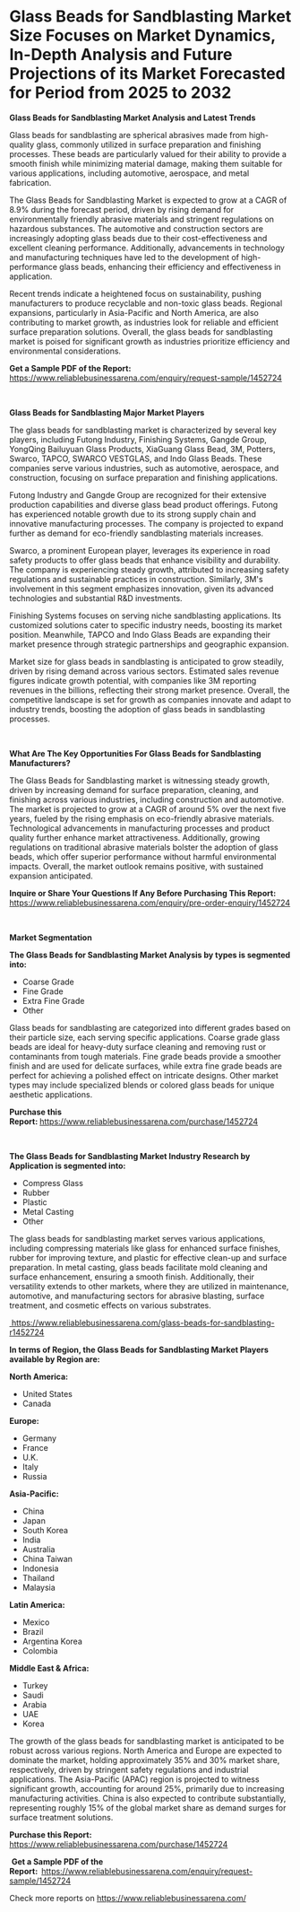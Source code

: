 <p><h1>Glass Beads for Sandblasting Market Size Focuses on Market Dynamics, In-Depth Analysis and Future Projections of its Market Forecasted for Period from 2025 to 2032</h1></p><p><strong>Glass Beads for Sandblasting Market Analysis and Latest Trends</strong></p>
<p><p>Glass beads for sandblasting are spherical abrasives made from high-quality glass, commonly utilized in surface preparation and finishing processes. These beads are particularly valued for their ability to provide a smooth finish while minimizing material damage, making them suitable for various applications, including automotive, aerospace, and metal fabrication.</p><p>The Glass Beads for Sandblasting Market is expected to grow at a CAGR of 8.9% during the forecast period, driven by rising demand for environmentally friendly abrasive materials and stringent regulations on hazardous substances. The automotive and construction sectors are increasingly adopting glass beads due to their cost-effectiveness and excellent cleaning performance. Additionally, advancements in technology and manufacturing techniques have led to the development of high-performance glass beads, enhancing their efficiency and effectiveness in application.</p><p>Recent trends indicate a heightened focus on sustainability, pushing manufacturers to produce recyclable and non-toxic glass beads. Regional expansions, particularly in Asia-Pacific and North America, are also contributing to market growth, as industries look for reliable and efficient surface preparation solutions. Overall, the glass beads for sandblasting market is poised for significant growth as industries prioritize efficiency and environmental considerations.</p></p>
<p><strong>Get a Sample PDF of the Report:&nbsp;</strong> <a href="https://www.reliablebusinessarena.com/enquiry/request-sample/1452724?utm_campaign=3211&utm_medium=2&utm_source=Github&utm_content=ia&utm_term=02042025&utm_id=glass-beads-for-sandblasting">https://www.reliablebusinessarena.com/enquiry/request-sample/1452724</a></p>
<p>&nbsp;</p>
<p><strong>Glass Beads for Sandblasting Major Market Players</strong></p>
<p><p>The glass beads for sandblasting market is characterized by several key players, including Futong Industry, Finishing Systems, Gangde Group, YongQing Bailuyuan Glass Products, XiaGuang Glass Bead, 3M, Potters, Swarco, TAPCO, SWARCO VESTGLAS, and Indo Glass Beads. These companies serve various industries, such as automotive, aerospace, and construction, focusing on surface preparation and finishing applications.</p><p>Futong Industry and Gangde Group are recognized for their extensive production capabilities and diverse glass bead product offerings. Futong has experienced notable growth due to its strong supply chain and innovative manufacturing processes. The company is projected to expand further as demand for eco-friendly sandblasting materials increases.</p><p>Swarco, a prominent European player, leverages its experience in road safety products to offer glass beads that enhance visibility and durability. The company is experiencing steady growth, attributed to increasing safety regulations and sustainable practices in construction. Similarly, 3M's involvement in this segment emphasizes innovation, given its advanced technologies and substantial R&D investments.</p><p>Finishing Systems focuses on serving niche sandblasting applications. Its customized solutions cater to specific industry needs, boosting its market position. Meanwhile, TAPCO and Indo Glass Beads are expanding their market presence through strategic partnerships and geographic expansion.</p><p>Market size for glass beads in sandblasting is anticipated to grow steadily, driven by rising demand across various sectors. Estimated sales revenue figures indicate growth potential, with companies like 3M reporting revenues in the billions, reflecting their strong market presence. Overall, the competitive landscape is set for growth as companies innovate and adapt to industry trends, boosting the adoption of glass beads in sandblasting processes.</p></p>
<p>&nbsp;</p>
<p><strong>What Are The Key Opportunities For Glass Beads for Sandblasting Manufacturers?</strong></p>
<p><p>The Glass Beads for Sandblasting market is witnessing steady growth, driven by increasing demand for surface preparation, cleaning, and finishing across various industries, including construction and automotive. The market is projected to grow at a CAGR of around 5% over the next five years, fueled by the rising emphasis on eco-friendly abrasive materials. Technological advancements in manufacturing processes and product quality further enhance market attractiveness. Additionally, growing regulations on traditional abrasive materials bolster the adoption of glass beads, which offer superior performance without harmful environmental impacts. Overall, the market outlook remains positive, with sustained expansion anticipated.</p></p>
<p><strong>Inquire or Share Your Questions If Any Before Purchasing This Report:</strong> <a href="https://www.reliablebusinessarena.com/enquiry/pre-order-enquiry/1452724?utm_campaign=3211&utm_medium=2&utm_source=Github&utm_content=ia&utm_term=02042025&utm_id=glass-beads-for-sandblasting">https://www.reliablebusinessarena.com/enquiry/pre-order-enquiry/1452724</a></p>
<p>&nbsp;</p>
<p><strong>Market Segmentation</strong></p>
<p><strong>The Glass Beads for Sandblasting Market Analysis by types is segmented into:</strong></p>
<p><ul><li>Coarse Grade</li><li>Fine Grade</li><li>Extra Fine Grade</li><li>Other</li></ul></p>
<p><p>Glass beads for sandblasting are categorized into different grades based on their particle size, each serving specific applications. Coarse grade glass beads are ideal for heavy-duty surface cleaning and removing rust or contaminants from tough materials. Fine grade beads provide a smoother finish and are used for delicate surfaces, while extra fine grade beads are perfect for achieving a polished effect on intricate designs. Other market types may include specialized blends or colored glass beads for unique aesthetic applications.</p></p>
<p><strong>Purchase this Report:&nbsp;</strong><a href="https://www.reliablebusinessarena.com/purchase/1452724?utm_campaign=3211&utm_medium=2&utm_source=Github&utm_content=ia&utm_term=02042025&utm_id=glass-beads-for-sandblasting">https://www.reliablebusinessarena.com/purchase/1452724</a></p>
<p>&nbsp;</p>
<p><strong>The Glass Beads for Sandblasting Market Industry Research by Application is segmented into:</strong></p>
<p><ul><li>Compress Glass</li><li>Rubber</li><li>Plastic</li><li>Metal Casting</li><li>Other</li></ul></p>
<p><p>The glass beads for sandblasting market serves various applications, including compressing materials like glass for enhanced surface finishes, rubber for improving texture, and plastic for effective clean-up and surface preparation. In metal casting, glass beads facilitate mold cleaning and surface enhancement, ensuring a smooth finish. Additionally, their versatility extends to other markets, where they are utilized in maintenance, automotive, and manufacturing sectors for abrasive blasting, surface treatment, and cosmetic effects on various substrates.</p></p>
<p><a href="https://www.reliablebusinessarena.com/glass-beads-for-sandblasting-r1452724?utm_campaign=3211&utm_medium=2&utm_source=Github&utm_content=ia&utm_term=02042025&utm_id=glass-beads-for-sandblasting">&nbsp;https://www.reliablebusinessarena.com/glass-beads-for-sandblasting-r1452724</a></p>
<p><strong>In terms of Region, the Glass Beads for Sandblasting Market Players available by Region are:</strong></p>
<p>
    <p> <strong> North America: </strong>
        <ul>
            <li>United States</li>
            <li>Canada</li>
        </ul>
        </p> 
    <p> <strong> Europe: </strong>
        <ul>
            <li>Germany</li>
            <li>France</li>
            <li>U.K.</li>
            <li>Italy</li>
            <li>Russia</li>
        </ul>
        </p> 
    <p> <strong> Asia-Pacific: </strong>
        <ul>
            <li>China</li>
            <li>Japan</li>
            <li>South Korea</li>
            <li>India</li>
            <li>Australia</li>
            <li>China Taiwan</li>
            <li>Indonesia</li>
            <li>Thailand</li>
            <li>Malaysia</li>
        </ul>
        </p> 
    <p> <strong> Latin America: </strong>
        <ul>
            <li>Mexico</li>
            <li>Brazil</li>
            <li>Argentina Korea</li>
            <li>Colombia</li>
        </ul>
        </p> 
    <p> <strong> Middle East & Africa: </strong>
        <ul>
            <li>Turkey</li>
            <li>Saudi</li>
            <li>Arabia</li>
            <li>UAE</li>
            <li>Korea</li>
        </ul>
    </p>
    </p>
<p><p>The growth of the glass beads for sandblasting market is anticipated to be robust across various regions. North America and Europe are expected to dominate the market, holding approximately 35% and 30% market share, respectively, driven by stringent safety regulations and industrial applications. The Asia-Pacific (APAC) region is projected to witness significant growth, accounting for around 25%, primarily due to increasing manufacturing activities. China is also expected to contribute substantially, representing roughly 15% of the global market share as demand surges for surface treatment solutions.</p></p>
<p><strong>Purchase this Report: </strong><a href="https://www.reliablebusinessarena.com/purchase/1452724?utm_campaign=3211&utm_medium=2&utm_source=Github&utm_content=ia&utm_term=02042025&utm_id=glass-beads-for-sandblasting">https://www.reliablebusinessarena.com/purchase/1452724</a></p>
<p>&nbsp;<strong>Get a Sample PDF of the Report:&nbsp;&nbsp;</strong><a href="https://www.reliablebusinessarena.com/enquiry/request-sample/1452724?utm_campaign=3211&utm_medium=2&utm_source=Github&utm_content=ia&utm_term=02042025&utm_id=glass-beads-for-sandblasting">https://www.reliablebusinessarena.com/enquiry/request-sample/1452724</a></p>
<p><strong></strong></p>
<p>Check more reports on <a href="https://www.reliablebusinessarena.com/?utm_campaign=3211&utm_medium=2&utm_source=Github&utm_content=ia&utm_term=02042025&utm_id=glass-beads-for-sandblasting">https://www.reliablebusinessarena.com/</a></p>